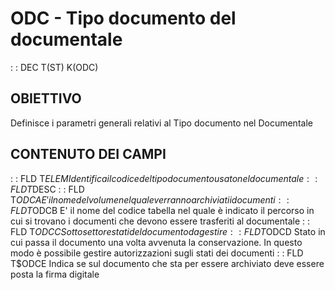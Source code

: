 # ODC - Tipo documento del documentale
 :  : DEC T(ST) K(ODC)
## OBIETTIVO
Definisce i parametri generali relativi al Tipo documento nel Documentale
## CONTENUTO DEI CAMPI
 :  : FLD T$ELEM
Identifica il codice del tipo documento usato nel documentale
 :  : FLD T$DESC
 :  : FLD T$ODCA
E' il nome del volume nel quale verranno archiviati i documenti
 :  : FLD T$ODCB
E' il nome del codice tabella nel quale è indicato il percorso in cui si trovano i documenti che devono essere trasferiti al documentale
 :  : FLD T$ODCC
Sottosettore stati del documento da gestire
 :  : FLD T$ODCD
Stato in cui passa il documento una volta avvenuta la conservazione. In questo modo è possibile gestire autorizzazioni sugli stati dei documenti
 :  : FLD T$ODCE
Indica se sul documento che sta per essere archiviato deve essere posta la firma digitale
